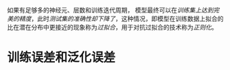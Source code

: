 如果有足够多的神经元、层数和训练迭代周期， 模型最终可以在*训练集上达到完美的精度*，此时*测试集的准确性却下降了*，这种情况，即模型在训练数据上拟合的比在潜在分布中更接近的现象称为*过拟合*，用于对抗过拟合的技术称为*正则化*。

# 训练误差和泛化误差
